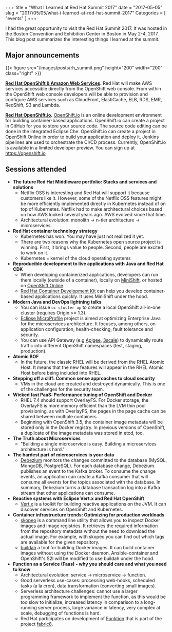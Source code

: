 +++
title = "What I Learned at Red Hat Summit 2017"
date = "2017-05-05"
slug = "2017/05/05/what-i-learned-at-red-hat-summit-2017"
Categories = [ "events" ]
+++

I had the great opportunity to visit the Red Hat Summit 2017. It was hosted in the Boston Convention and Exhibition Center in Boston in May 2-4, 2017. This blog post summarizes the interesting things I learned at the summit.

<!--more-->

## Major announcements

{{< figure src="/images/posts/rh_summit.png" height="200" width="200" class="right" >}}

**[Red Hat OpenShift & Amazon Web Services](https://www.redhat.com/en/about/press-releases/red-hat-and-aws-extend-strategic-alliance-package-access-aws-services-within-red-hat-openshift).** Red Hat will make AWS services accessible directly from the OpenShift web console. From within the OpenShift web console developers will be able to provision and configure AWS services such as CloudFront, ElastiCache, ELB, RDS, EMR, RedShift, S3 and Lambda.

**[Red Hat OpenShift.io](https://www.redhat.com/en/about/press-releases/red-hat-unveils-end-end-cloud-native-development-environment-red-hat-openshiftio).** [OpenShift.io](https://openshift.io/) is an online development environment for building container-based applications. OpenShift.io can create a project in GitHub for you to store your source code. The source code editing can be done in the integrated Eclipse Che. OpenShift.io can create a project in OpenShift Online in order to build your application and deploy it. Jenkins pipelines are used to orchestrate the CI/CD process. Currently, OpenShift.io is available in a limited developer preview. You can sign up at https://openshift.io

## Sessions attended
- **The future Red Hat Middleware portfolio: Stacks and services and solutions**
  - Netflix OSS is interesting and Red Hat will support it because customers like it. However, some of the Netflix OSS features might be more efficiently implemented directly in Kubernetes instead of on top of Kubernetes. Netflix had to make architectural choices based on how AWS looked several years ago. AWS evolved since that time.
  - Architectural evolution: monolith -> n-tier architecture -> microservices.
- **Red Hat container technology strategy**
  - Kubernetes has won. You may have just not realized it yet.
  - There are two reasons why the Kubernetes open source project is winning. First, it brings value to people. Second, people are excited to work on it.
  - Kubernetes = kernel of the cloud operating systems
- **Reproducible development to live applications with Java and Red Hat CDK**
  - When developing containerized applications, developers can run them locally (outside of a container), locally on [MiniShift](https://github.com/minishift/minishift), or hosted on [OpenShift Online](https://www.openshift.com/).
  - [Red Hat Container Development Kit](https://developers.redhat.com/products/cdk) can help you develop container-based applications quickly. It uses MiniShift under the hood.
- **Modern Java and DevOps lightning talks**
  - You can issue `oc cluster up` to create a local OpenShift all-in-one cluster (requires Origin >= 1.3).
  - [Eclipse MicroProfile](https://projects.eclipse.org/proposals/eclipse-microprofile) project is aimed at optimizing Enterprise Java for the microservices architecture. It focuses, among others, on application configuration, health-checking, fault tolerance and security.
  - You can use API Gateway (e.g [Apigee](https://apigee.com/about/cp/api-gateway), [3scale](https://www.3scale.net/)) to dynamically route traffic into different OpenShift namespaces (test, staging, production).
- **Atomic BOF**
  - In the future, the classic RHEL will be derived from the RHEL Atomic Host. It means that the new features will appear in the RHEL Atomic Host before being included into RHEL.
- **Stepping off a cliff: Common sense approaches to cloud security**
  - VMs in the cloud are created and destroyed dynamically. This is one of the challenges for the security team.
- **Wicked fast PaaS: Performance tuning of OpenShift and Docker**
  - RHEL 7.4 should support OverlayFS. For Docker storage, the OverlayFS is more memory efficient than the LVM thin pool provisioning, as with OverlayFS, the pages in the page cache can be shared between multiple containers.
  - Beginning with OpenShift 3.5, the container image metadata will be stored only in the Docker registry. In previous versions of OpenShift, a duplicate of the image metadata was stored in etcd, too.
- **The Truth about Microservices**
  - "Building a single microservice is easy. Building a microservices architecture is hard."
- **The hardest part of microservices is your data**
  - [Debezium](http://debezium.io/) monitors the changes committed to the database (MySQL, MongoDB, PostgreSQL). For each database change, Debezium publishes an event to the Kafka broker. To consume the change events, an application can create a Kafka consumer that will consume all events for the topics associated with the database. In summary, Debezium turns a database transaction log into a Kafka stream that other applications can consume.
- **Reactive systems with Eclipse Vert.x and Red Hat OpenShift**
  - [Vert.x](http://vertx.io/) is a toolkit for building reactive applications on the JVM. It can discover services on OpenShift and Kubernetes.
- **Container infrastructure trends: Optimizing for production workloads**
  - [skopeo](https://github.com/projectatomic/skopeo) is a command line utility that allows you to inspect Docker images and image registries. It retrieves the required information from the repository metadata without the need to download the actual image. For example, with skopeo you can find out which tags are available for the given repository.
  - [buildah](https://github.com/projectatomic/buildah) a tool for building Docker images. It can build container images without using the Docker daemon. Ansible-container and OpenShift's S2I will be modified to use buildah under the hood.
- **Function as a Service (Faas) - why you should care and what you need to know**
  - Architectural evolution: service -> microservice -> function.
  - Good serverless use-cases: processing web-hooks, scheduled tasks (a la cron), data transformation (converting small images).
  - Serverless architecture challenges: cannot use a larger programming framework to implement the function, as this would be too slow to initialize, increased latency in comparison to a long-running server process, large variance in latency, very complex at scale, debugging of functions is hard.
  - Red Hat participates on development of [Funktion](https://funktion.fabric8.io/) that is part of the project [fabric8](https://fabric8.io/).
